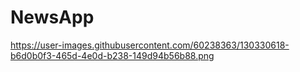 # NewsApp
https://user-images.githubusercontent.com/60238363/130330618-b6d0b0f3-465d-4e0d-b238-149d94b56b88.png
